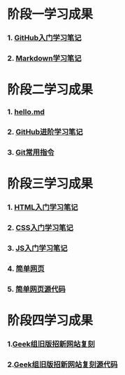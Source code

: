 # 阶段一学习成果
### 1. [GitHub入门学习笔记](https://github.com/ZhouQuan-7237/Tasks/blob/main/%E9%98%B6%E6%AE%B5%E4%B8%80%E5%AD%A6%E4%B9%A0%E6%88%90%E6%9E%9C/GitHub%E5%85%A5%E9%97%A8%E5%AD%A6%E4%B9%A0%E7%AC%94%E8%AE%B0/GitHub%E5%85%A5%E9%97%A8%E5%AD%A6%E4%B9%A0%E7%AC%94%E8%AE%B0.md)
### 2. [Markdown学习笔记](https://github.com/ZhouQuan-7237/Tasks/blob/main/%E9%98%B6%E6%AE%B5%E4%B8%80%E5%AD%A6%E4%B9%A0%E6%88%90%E6%9E%9C/Markdown%E5%AD%A6%E4%B9%A0%E7%AC%94%E8%AE%B0/Markdown%E5%AD%A6%E4%B9%A0%E7%AC%94%E8%AE%B0.md)
# 阶段二学习成果
### 1. [hello.md](https://github.com/ZhouQuan-7237/Tasks/blob/main/%E9%98%B6%E6%AE%B5%E4%BA%8C%E5%AD%A6%E4%B9%A0%E6%88%90%E6%9E%9C/hello.md)
### 2. [GitHub进阶学习笔记](https://github.com/ZhouQuan-7237/Tasks/blob/main/%E9%98%B6%E6%AE%B5%E4%BA%8C%E5%AD%A6%E4%B9%A0%E6%88%90%E6%9E%9C/GitHub%E8%BF%9B%E9%98%B6%E5%AD%A6%E4%B9%A0%E7%AC%94%E8%AE%B0/GitHub%E8%BF%9B%E9%98%B6%E5%AD%A6%E4%B9%A0%E7%AC%94%E8%AE%B0.md)
### 3. [Git常用指令](https://github.com/ZhouQuan-7237/Tasks/blob/main/%E9%98%B6%E6%AE%B5%E4%BA%8C%E5%AD%A6%E4%B9%A0%E6%88%90%E6%9E%9C/Git%E5%B8%B8%E7%94%A8%E6%8C%87%E4%BB%A4/Git%E5%B8%B8%E7%94%A8%E6%8C%87%E4%BB%A4.pdf)
# 阶段三学习成果
### 1. [HTML入门学习笔记](https://github.com/ZhouQuan-7237/Tasks/blob/main/%E9%98%B6%E6%AE%B5%E4%B8%89%E5%AD%A6%E4%B9%A0%E6%88%90%E6%9E%9C/HTML%E5%85%A5%E9%97%A8%E5%AD%A6%E4%B9%A0%E7%AC%94%E8%AE%B0/HTML%E5%85%A5%E9%97%A8%E5%AD%A6%E4%B9%A0%E7%AC%94%E8%AE%B0.md)
### 2. [CSS入门学习笔记](https://github.com/ZhouQuan-7237/Tasks/blob/main/%E9%98%B6%E6%AE%B5%E4%B8%89%E5%AD%A6%E4%B9%A0%E6%88%90%E6%9E%9C/CSS%E5%85%A5%E9%97%A8%E5%AD%A6%E4%B9%A0%E7%AC%94%E8%AE%B0/CSS%E5%85%A5%E9%97%A8%E5%AD%A6%E4%B9%A0%E7%AC%94%E8%AE%B0.md)
### 3. [JS入门学习笔记](https://github.com/ZhouQuan-7237/Tasks/blob/main/%E9%98%B6%E6%AE%B5%E4%B8%89%E5%AD%A6%E4%B9%A0%E6%88%90%E6%9E%9C/JS%E5%85%A5%E9%97%A8%E5%AD%A6%E4%B9%A0%E7%AC%94%E8%AE%B0/JS%E5%85%A5%E9%97%A8%E5%AD%A6%E4%B9%A0%E7%AC%94%E8%AE%B0.md)
### 4. [简单网页](https://zhouquan-7237.github.io/Tasks/docs/index.html)
### 5. [简单网页源代码](https://github.com/ZhouQuan-7237/Tasks/blob/main/docs/index.html)
# 阶段四学习成果
### 1.[Geek组旧版招新网站复刻](https://zhouquan-7237.github.io/Tasks/%E9%98%B6%E6%AE%B5%E5%9B%9B%E5%AD%A6%E4%B9%A0%E6%88%90%E6%9E%9C/HTML/Geek.html)
### 2.[Geek组旧版招新网站复刻源代码](https://github.com/ZhouQuan-7237/Tasks/tree/main/%E9%98%B6%E6%AE%B5%E5%9B%9B%E5%AD%A6%E4%B9%A0%E6%88%90%E6%9E%9C)
